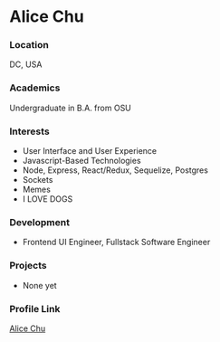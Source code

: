 # Alice Chu

### Location

DC, USA

### Academics

Undergraduate in B.A. from OSU

### Interests

- User Interface and User Experience
- Javascript-Based Technologies
- Node, Express, React/Redux, Sequelize, Postgres
- Sockets
- Memes
- I LOVE DOGS

### Development

- Frontend UI Engineer, Fullstack Software Engineer

### Projects

- None yet

### Profile Link

[Alice Chu](https://github.com/pinkangelin4u)
